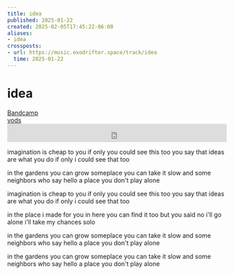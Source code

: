 ```yaml
---
title: idea
published: 2025-01-22
created: 2025-02-05T17:45:22-06:00
aliases:
- idea
crossposts:
- url: https://music.exodrifter.space/track/idea
  time: 2025-01-22
---
```


# idea

<div class="flex">
<div><i class="ri-store-2-fill"></i> <a href="https://music.exodrifter.space/track/idea">Bandcamp</a></div>
<div><i class="ri-video-fill"></i> <a href="https://vods.exodrifter.space/tag/song-idea">vods</a></div>
</div>

<iframe style="border: 0; width: 100%; max-width: 700px; height: 42px;" src="https://bandcamp.com/EmbeddedPlayer/album=253081176/size=small/bgcol=ffffff/linkcol=0687f5/track=53338632/transparent=true/" seamless><a href="https://music.exodrifter.space/album/future-formant">future formant by exodrifter</a></iframe>

imagination is cheap to you
if only you could see this too
you say that ideas are what you do
if only i could see that too

in the gardens you can grow
someplace you can take it slow
and some neighbors who say hello
a place you don't play alone

imagination is cheap to you
if only you could see this too
you say that ideas are what you do
if only i could see that too

in the place i made for you
in here you can find it too
but you said no i'll go alone
i'll take my chances solo

in the gardens you can grow
someplace you can take it slow
and some neighbors who say hello
a place you don't play alone

in the gardens you can grow
someplace you can take it slow
and some neighbors who say hello
a place you don't play alone
